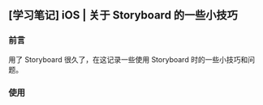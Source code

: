 ## [学习笔记] iOS | 关于 Storyboard 的一些小技巧

### 前言

用了 Storyboard 很久了，在这记录一些使用 Storyboard 时的一些小技巧和问题。

### 使用





